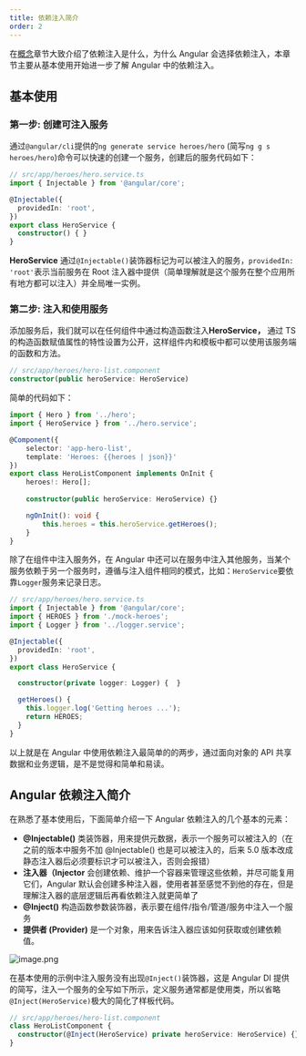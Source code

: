 ```yaml
---
title: 依赖注入简介
order: 2
---
```


在[概念](docs/di/concept)章节大致介绍了依赖注入是什么，为什么 Angular 会选择依赖注入，本章节主要从基本使用开始进一步了解 Angular 中的依赖注入。

## 基本使用

### 第一步: 创建可注入服务

通过`@angular/cli`提供的`ng generate service heroes/hero` (简写`ng g s heroes/hero`)命令可以快速的创建一个服务，创建后的服务代码如下：

```ts
// src/app/heroes/hero.service.ts
import { Injectable } from '@angular/core';

@Injectable({
  providedIn: 'root',
})
export class HeroService {
  constructor() { }
}
```
**HeroService** 通过`@Injectable()`装饰器标记为可以被注入的服务，`providedIn: 'root'`表示当前服务在 Root 注入器中提供（简单理解就是这个服务在整个应用所有地方都可以注入）并全局唯一实例。

### 第二步: 注入和使用服务
添加服务后，我们就可以在任何组件中通过构造函数注入**HeroService，** 通过 TS 的构造函数赋值属性的特性设置为公开，这样组件内和模板中都可以使用该服务端的函数和方法。

```ts
// src/app/heroes/hero-list.component
constructor(public heroService: HeroService)
```

简单的代码如下：

```ts
import { Hero } from '../hero';
import { HeroService } from '../hero.service';

@Component({
    selector: 'app-hero-list',
    template: 'Heroes: {{heroes | json}}'
})
export class HeroListComponent implements OnInit {
    heroes!: Hero[];
    
    constructor(public heroService: HeroService) {}

    ngOnInit(): void {
        this.heroes = this.heroService.getHeroes();
    }
}
```

除了在组件中注入服务外，在 Angular 中还可以在服务中注入其他服务，当某个服务依赖于另一个服务时，遵循与注入组件相同的模式，比如：`HeroService`要依靠`Logger`服务来记录日志。

```ts
// src/app/heroes/hero.service.ts
import { Injectable } from '@angular/core';
import { HEROES } from './mock-heroes';
import { Logger } from '../logger.service';

@Injectable({
  providedIn: 'root',
})
export class HeroService {

  constructor(private logger: Logger) {  }

  getHeroes() {
    this.logger.log('Getting heroes ...');
    return HEROES;
  }
}
```

以上就是在 Angular 中使用依赖注入最简单的的两步，通过面向对象的 API 共享数据和业务逻辑，是不是觉得和简单和易读。

## Angular 依赖注入简介

在熟悉了基本使用后，下面简单介绍一下 Angular 依赖注入的几个基本的元素：

- **@Injectable()** 类装饰器，用来提供元数据，表示一个服务可以被注入的（在之前的版本中服务不加 @Injectable() 也是可以被注入的，后来 5.0 版本改成静态注入器后必须要标识才可以被注入，否则会报错）
- **注入器（Injector** 会创建依赖、维护一个容器来管理这些依赖，并尽可能复用它们，Angular 默认会创建多种注入器，使用者甚至感觉不到他的存在，但是理解注入器的底层逻辑后再看依赖注入就更简单了
- **@Inject()** 构造函数参数装饰器，表示要在组件/指令/管道/服务中注入一个服务
- **提供者 (Provider)** 是一个对象，用来告诉注入器应该如何获取或创建依赖值。

![image.png](assets/images/di/intro-01.png)

<alert>在基本使用的示例中注入服务没有出现`@Inject()`装饰器，这是 Angular DI 提供的简写，注入一个服务的全写如下所示，定义服务通常都是使用类，所以省略`@Inject(HeroService)`极大的简化了样板代码。</alert>

```ts
// src/app/heroes/hero-list.component
class HeroListComponent {
  constructor(@Inject(HeroService) private heroService: HeroService) {}
}
```

